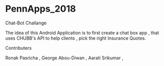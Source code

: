 # PennApps_2018
Chat-Bot Challange

The idea of this Android Application is to first create a chat box app , that uses CHUBB's API to help clients , pick the right Insurance Quotes.





Contributers

Ronak Pasricha , George Abou-Diwan , Aarati Srikumar ,

